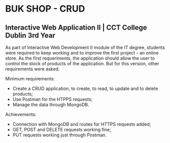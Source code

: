 # BUK SHOP - CRUD
## Interactive Web Application II | CCT College Dublin 3rd Year

As part of Interactive Web Development II module of the IT degree, students were required to keep working and to improve the first project - an online store. 
As the first requeriments, the application should allow the user to control the stock of products of the application. But for this version, other requirements were asked.

Minimum requirements:
- Create a CRUD application, to create, to read, to update and to delete products;
- Use Postman for the HTPPS requests;
- Manage the data through MongoDB.

Achievements:
- Connection with MongoDB and routes for HTTPS requests added;
- GET, POST and DELETE requests working fine;
- PUT requests working just through Postman.
